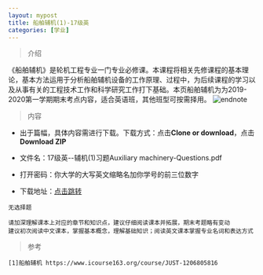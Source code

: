 ```yaml
---
layout: mypost
title: 船舶辅机(1)-17级英
categories: [学业]
---
```

> 介绍

《船舶辅机》是轮机工程专业一门专业必修课。本课程将相关先修课程的基本理论，基本方法运用于分析船舶辅机设备的工作原理、过程中，为后续课程的学习以及从事有关的工程技术工作和科学研究工作打下基础。本页船舶辅机为为2019-2020第一学期期末考点内容，适合英语班，其他班型可按需择用。
![endnote](https://edu-image.nosdn.127.net/58F8DBE295391E7EA511B6F243F8F036.jpg?imageView&thumbnail=510y288&quality=100)


>内容 

- 出于篇幅，具体内容需进行下载。下载方式：点击**Clone or download**，点击**Download ZIP**

- 文件名：17级英--辅机(1)习题Auxiliary machinery-Questions.pdf

- 打开密码：你大学的大写英文缩略名加你学号的前三位数字

- 下载地址：[点击跳转](https://github.com/yhyates/doc)

```
无选择题
```

```
请加深理解课本上对应的章节和知识点，建议仔细阅读课本并拓展，期末考题略有变动
建议初次阅读中文课本，掌握基本概念，理解基础知识；阅读英文课本掌握专业名词和表达方式
```


> 参考

```
[1]船舶辅机 https://www.icourse163.org/course/JUST-1206805816
```



